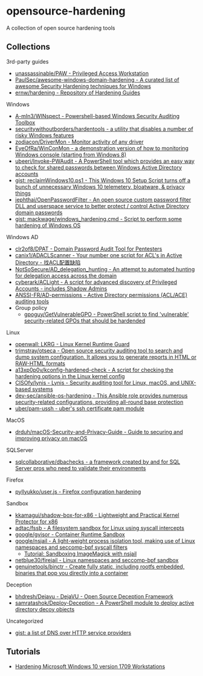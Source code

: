 # opensource-hardening

A collection of open source hardening tools

## Collections

3rd-party guides

* [unassassinable/PAW - Privileged Access Workstation](https://github.com/unassassinable/PAW)
* [PaulSec/awesome-windows-domain-hardening - A curated list of awesome Security Hardening techniques for Windows](https://github.com/PaulSec/awesome-windows-domain-hardening)
* [ernw/hardening - Repository of Hardening Guides](https://github.com/ernw/hardening)

Windows

* [A-mIn3/WINspect - Powershell-based Windows Security Auditing Toolbox](https://github.com/A-mIn3/WINspect)
* [securitywithoutborders/hardentools - a utility that disables a number of risky Windows features](https://github.com/securitywithoutborders/hardentools)
* [zodiacon/DriverMon - Monitor activity of any driver](https://github.com/zodiacon/DriverMon)
* [EyeOfRa/WinConMon - a demonstration version of how to monitoring Windows console (starting from Windows 8)](https://github.com/EyeOfRa/WinConMon)
* [ubeeri/Invoke-PWAudit - A PowerShell tool which provides an easy way to check for shared passwords between Windows Active Directory accounts](https://github.com/ubeeri/Invoke-PWAudit)
* [gist: reclaimWindows10.ps1 - This Windows 10 Setup Script turns off a bunch of unnecessary Windows 10 telemetery, bloatware, & privacy things](https://gist.github.com/alirobe/7f3b34ad89a159e6daa1)
* [jephthai/OpenPasswordFilter - An open source custom password filter DLL and userspace service to better protect / control Active Directory domain passwords](https://github.com/jephthai/OpenPasswordFilter)
* [gist: mackwage/windows_hardening.cmd - Script to perform some hardening of Windows OS](https://gist.github.com/mackwage/08604751462126599d7e52f233490efe)

Windows AD

* [clr2of8/DPAT - Domain Password Audit Tool for Pentesters](https://github.com/clr2of8/DPAT)
* [canix1/ADACLScanner - Your number one script for ACL's in Active Directory - 找ACL配置缺陷](https://github.com/canix1/ADACLScanner)
* [NotSoSecure/AD_delegation_hunting - An attempt to automated hunting for delegation access across the domain](https://github.com/NotSoSecure/AD_delegation_hunting)
* [cyberark/ACLight - A script for advanced discovery of Privileged Accounts - includes Shadow Admins](https://github.com/cyberark/ACLight)
* [ANSSI-FR/AD-permissions - Active Directory permissions (ACL/ACE) auditing tools](https://github.com/ANSSI-FR/AD-permissions)
* Group policy
  * [gpoguy/GetVulnerableGPO - PowerShell script to find 'vulnerable' security-related GPOs that should be hardended](https://github.com/gpoguy/GetVulnerableGPO)

Linux

* [openwall: LKRG - Linux Kernel Runtime Guard](http://www.openwall.com/lkrg/)
* [trimstray/otseca - Open source security auditing tool to search and dump system configuration. It allows you to generate reports in HTML or RAW-HTML formats](https://github.com/trimstray/otseca)
* [a13xp0p0v/kconfig-hardened-check - A script for checking the hardening options in the Linux kernel config](https://github.com/a13xp0p0v/kconfig-hardened-check)
* [CISOfy/lynis - Lynis - Security auditing tool for Linux, macOS, and UNIX-based systems](https://github.com/CISOfy/lynis)
* [dev-sec/ansible-os-hardening - This Ansible role provides numerous security-related configurations, providing all-round base protection](https://github.com/dev-sec/ansible-os-hardening)
* [uber/pam-ussh - uber's ssh certificate pam module](https://github.com/uber/pam-ussh)

MacOS

* [drduh/macOS-Security-and-Privacy-Guide - Guide to securing and improving privacy on macOS](https://github.com/drduh/macOS-Security-and-Privacy-Guide)

SQLServer

* [sqlcollaborative/dbachecks - a framework created by and for SQL Server pros who need to validate their environments](https://github.com/sqlcollaborative/dbachecks)

Firefox

* [pyllyukko/user.js - Firefox configuration hardening](https://github.com/pyllyukko/user.js)

Sandbox

* [kkamagui/shadow-box-for-x86 - Lightweight and Practical Kernel Protector for x86](https://github.com/kkamagui/shadow-box-for-x86)
* [adtac/fssb - A filesystem sandbox for Linux using syscall intercepts](https://github.com/adtac/fssb)
* [google/gvisor - Container Runtime Sandbox](https://github.com/google/gvisor)
* [google/nsjail - A light-weight process isolation tool, making use of Linux namespaces and seccomp-bpf syscall filters](https://github.com/google/nsjail)
   * [Tutorial: Sandboxing ImageMagick with nsjail](https://offbyinfinity.com/2017/12/sandboxing-imagemagick-with-nsjail/)
* [netblue30/firejail - Linux namespaces and seccomp-bpf sandbox](https://github.com/netblue30/firejail)
* [genuinetools/binctr - Create fully static, including rootfs embedded, binaries that pop you directly into a container](https://github.com/genuinetools/binctr)

Deception

* [bhdresh/Dejavu - DejaVU - Open Source Deception Framework](https://github.com/bhdresh/Dejavu)
* [samratashok/Deploy-Deception - A PowerShell module to deploy active directory decoy objects](https://github.com/samratashok/Deploy-Deception)

Uncategorized

* [gist: a list of DNS over HTTP service providers](https://gist.github.com/dtmsecurity/a849e985e6a0b61aeb54890ebcfa55eb)

## Tutorials

* [Hardening Microsoft Windows 10 version 1709 Workstations](https://www.asd.gov.au/publications/protect/Hardening_Win10.pdf)




